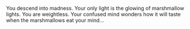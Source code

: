 You descend into madness. Your only light is the glowing of marshmallow lights. You are weightless. 
Your confused mind wonders how it will taste when the marshmallows eat your mind...